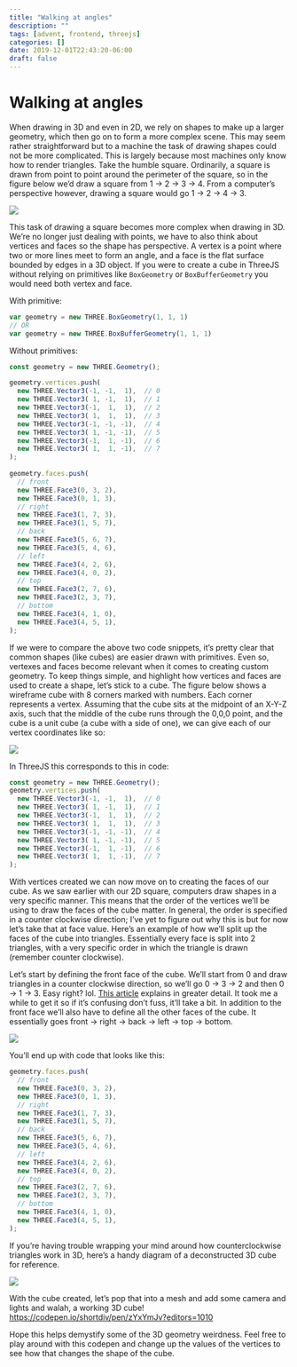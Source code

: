 ```yaml
---
title: "Walking at angles"
description: ""
tags: [advent, frontend, threejs]
categories: []
date: 2019-12-01T22:43:20-06:00
draft: false
---
```


# Walking at angles
When drawing in 3D and even in 2D, we rely on shapes to make up a larger geometry, which then go on to form a more complex scene. This may seem rather straightforward but to a machine the task of drawing shapes could not be more complicated. This is largely because most machines only know how to render triangles. Take the humble square. Ordinarily, a square is drawn from point to point around the perimeter of the square, so in the figure below we’d draw a square from 1 → 2 → 3 → 4. From a computer’s perspective however, drawing a square would go 1 → 2 → 4 → 3. 


![](https://paper-attachments.dropbox.com/s_46AA37F21548B85905850A2B37486B7C1120DBCB41BFCD65ED229B927ECE2CEC_1575335773920_primitives.png)


This task of drawing a square becomes more complex when drawing in 3D. We’re no longer just dealing with points, we have to also think about vertices and faces so the shape has perspective. A vertex is a point where two or more lines meet to form an angle, and a face is the flat surface bounded by edges in a 3D object. If you were to create a cube in ThreeJS without relying on primitives like `BoxGeometry` or `BoxBufferGeometry` you would need both vertex and face.

With primitive:

```js
var geometry = new THREE.BoxGeometry(1, 1, 1) 
// OR 
var geometry = new THREE.BoxBufferGeometry(1, 1, 1)
```
Without primitives:

```js
const geometry = new THREE.Geometry();

geometry.vertices.push(
  new THREE.Vector3(-1, -1,  1),  // 0
  new THREE.Vector3( 1, -1,  1),  // 1
  new THREE.Vector3(-1,  1,  1),  // 2
  new THREE.Vector3( 1,  1,  1),  // 3
  new THREE.Vector3(-1, -1, -1),  // 4
  new THREE.Vector3( 1, -1, -1),  // 5
  new THREE.Vector3(-1,  1, -1),  // 6
  new THREE.Vector3( 1,  1, -1),  // 7
);
    
geometry.faces.push(
  // front
  new THREE.Face3(0, 3, 2),
  new THREE.Face3(0, 1, 3),
  // right
  new THREE.Face3(1, 7, 3),
  new THREE.Face3(1, 5, 7),
  // back
  new THREE.Face3(5, 6, 7),
  new THREE.Face3(5, 4, 6),
  // left
  new THREE.Face3(4, 2, 6),
  new THREE.Face3(4, 0, 2),
  // top
  new THREE.Face3(2, 7, 6),
  new THREE.Face3(2, 3, 7),
  // bottom
  new THREE.Face3(4, 1, 0),
  new THREE.Face3(4, 5, 1),
);
```

If we were to compare the above two code snippets, it’s pretty clear that common shapes (like cubes) are easier drawn with primitives. Even so, vertexes and faces become relevant when it comes to creating custom geometry. To keep things simple, and highlight how vertices and faces are used to create a shape, let’s stick to a cube. The figure below shows a wireframe cube with 8 corners marked with numbers. Each corner represents a vertex. Assuming that the cube sits at the midpoint of an X-Y-Z axis, such that the middle of the cube runs through the 0,0,0 point, and the cube is a unit cube (a cube with a side of one), we can give each of our vertex coordinates like so:


![](https://paper-attachments.dropbox.com/s_46AA37F21548B85905850A2B37486B7C1120DBCB41BFCD65ED229B927ECE2CEC_1575343580300_cube.png)


In ThreeJS this corresponds to this in code:

```js
const geometry = new THREE.Geometry();
geometry.vertices.push(
  new THREE.Vector3(-1, -1,  1),  // 0
  new THREE.Vector3( 1, -1,  1),  // 1
  new THREE.Vector3(-1,  1,  1),  // 2
  new THREE.Vector3( 1,  1,  1),  // 3
  new THREE.Vector3(-1, -1, -1),  // 4
  new THREE.Vector3( 1, -1, -1),  // 5
  new THREE.Vector3(-1,  1, -1),  // 6
  new THREE.Vector3( 1,  1, -1),  // 7
);
```

With vertices created we can now move on to creating the faces of our cube. As we saw earlier with our 2D square, computers draw shapes in a very specific manner. This means that the order of the vertices we’ll be using to draw the faces of the cube matter. In general, the order is specified in a counter clockwise direction; I’ve yet to figure out why this is but for now let’s take that at face value. Here’s an example of how we’ll split up the faces of the cube into triangles. Essentially every face is split into 2 triangles, with a very specific order in which the triangle is drawn (remember counter clockwise). 

Let’s start by defining the front face of the cube. We’ll start from 0 and draw triangles in a counter clockwise direction, so we’ll go 0 → 3 → 2 and then 0 → 1 → 3. Easy right? lol. [This article](https://threejsfundamentals.org/threejs/lessons/threejs-custom-geometry.html) explains in greater detail. It took me a while to get it so if it’s confusing don’t fuss, it’ll take a bit. In addition to the front face we’ll also have to define all the other faces of the cube. It essentially goes front → right → back → left → top → bottom. 


![](https://paper-attachments.dropbox.com/s_46AA37F21548B85905850A2B37486B7C1120DBCB41BFCD65ED229B927ECE2CEC_1575342630547_3dwire.png)


You’ll end up with code that looks like this:

```js
geometry.faces.push(
  // front
  new THREE.Face3(0, 3, 2),
  new THREE.Face3(0, 1, 3),
  // right
  new THREE.Face3(1, 7, 3),
  new THREE.Face3(1, 5, 7),
  // back
  new THREE.Face3(5, 6, 7),
  new THREE.Face3(5, 4, 6),
  // left
  new THREE.Face3(4, 2, 6),
  new THREE.Face3(4, 0, 2),
  // top
  new THREE.Face3(2, 7, 6),
  new THREE.Face3(2, 3, 7),
  // bottom
  new THREE.Face3(4, 1, 0),
  new THREE.Face3(4, 5, 1),
);
```

If you’re having trouble wrapping your mind around how counterclockwise triangles work in 3D, here’s a handy diagram of a deconstructed 3D cube for reference. 


![](https://paper-attachments.dropbox.com/s_46AA37F21548B85905850A2B37486B7C1120DBCB41BFCD65ED229B927ECE2CEC_1575342639510_3dunfolded.png)


With the cube created, let’s pop that into a mesh and add some camera and lights and walah, a working 3D cube! https://codepen.io/shortdiv/pen/zYxYmJv?editors=1010

Hope this helps demystify some of the 3D geometry weirdness. Feel free to play around with this codepen and change up the values of the vertices to see how that changes the shape of the cube. 


